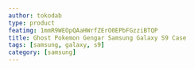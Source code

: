 ```yaml
---
author: tokodab
type: product
featimg: 1mmR9WEOpQAaHWrfZErO0EPbFGzziBTQP
title: Ghost Pokemon Gengar Samsung Galaxy S9 Case
tags: [samsung, galaxy, s9]
category: [samsung]
---
```

